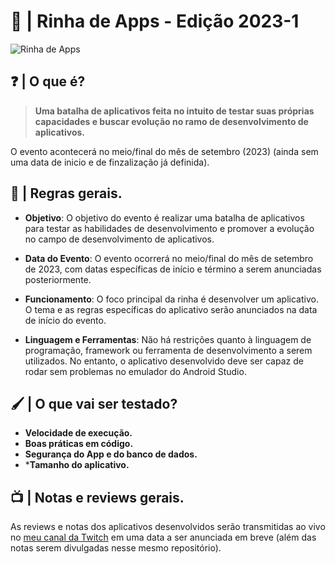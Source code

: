# 📱 | Rinha de Apps - Edição 2023-1
![Rinha de Apps](https://github.com/Furyforev3r/Rinha-de-Apps/assets/88341564/cfe42d0d-21c2-47ae-9e0f-2c13d061dccb)
## ❓ | O que é?
> **Uma batalha de aplicativos feita no intuito de testar suas próprias capacidades e buscar evolução no ramo de desenvolvimento de aplicativos.**

O evento acontecerá no meio/final do mês de setembro (2023) (ainda sem uma data de inicio e de finzalização já definida).

## 📓 | Regras gerais.
+ **Objetivo**: O objetivo do evento é realizar uma batalha de aplicativos para testar as habilidades de desenvolvimento e promover a evolução no campo de desenvolvimento de aplicativos.

+ **Data do Evento**: O evento ocorrerá no meio/final do mês de setembro de 2023, com datas específicas de início e término a serem anunciadas posteriormente.

+ **Funcionamento**: O foco principal da rinha é desenvolver um aplicativo. O tema e as regras específicas do aplicativo serão anunciados na data de início do evento.

+ **Linguagem e Ferramentas**: Não há restrições quanto à linguagem de programação, framework ou ferramenta de desenvolvimento a serem utilizados. No entanto, o aplicativo desenvolvido deve ser capaz de rodar sem problemas no emulador do Android Studio.

## 🖌️ | O que vai ser testado?
+ **Velocidade de execução.**
+ **Boas práticas em código.**
+ **Segurança do App e do banco de dados.**
+ ***Tamanho do aplicativo.**


## 📺 | Notas e reviews gerais.
As reviews e notas dos aplicativos desenvolvidos serão transmitidas ao vivo no [meu canal da Twitch](https://twitch.tv/furyforev3r) em uma data a ser anunciada em breve (além das notas serem divulgadas nesse mesmo repositório).
